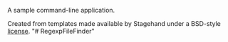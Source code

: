 A sample command-line application.

Created from templates made available by Stagehand under a BSD-style
[license](https://github.com/dart-lang/stagehand/blob/master/LICENSE).
"# RegexpFileFinder" 

